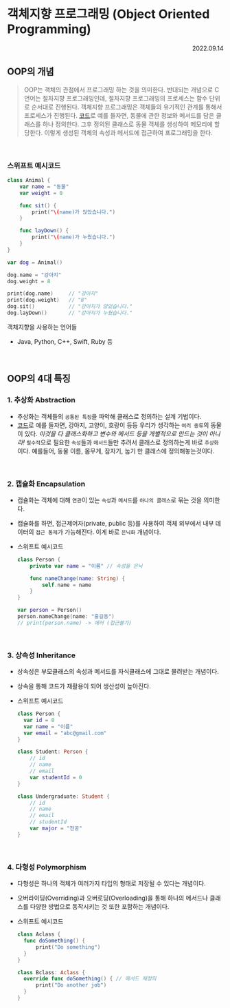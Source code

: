 # 객체지향 프로그래밍 (Object Oriented Programming)

<div align="right">2022.09.14</div>

## OOP의 개념

> OOP는 객체의 관점에서 프로그래밍 하는 것을 의미한다. 반대되는 개념으로 C언어는 절차지향 프로그래밍인데, 절차지향 프로그래밍의 프로세스는 함수 단위로 순서대로 진행된다. 객체지향 프로그래밍은 객체들의 유기적인 관계를 통해서 프로세스가 진행된다. [코드](#예시-코드)로 예를 들자면, 동물에 관한 정보와 메서드를 담은 클래스를 하나 정의한다. 그후 정의된 클래스로 동물 객체를 생성하여 메모리에 할당한다. 이렇게 생성된 객체의 속성과 메서드에 접근하여 프로그래밍을 한다.

<br/>

### 스위프트 예시코드

```Swift
class Animal {
    var name = "동물"
    var weight = 0

    func sit() {
        print("\(name)가 앉았습니다.")
    }

    func layDown() {
        print("\(name)가 누웠습니다.")
    }
}

var dog = Animal()

dog.name = "강아지"
dog.weight = 8

print(dog.name)     // "강아지"
print(dog.weight)   // "8"
dog.sit()           // "강아지가 앉았습니다."
dog.layDown()       // "강아지가 누웠습니다."
```

객체지향을 사용하는 언어들

- Java, Python, C++, Swift, Ruby 등

<br/>

## OOP의 4대 특징

### 1. 추상화 Abstraction

- 추상화는 객체들의 `공통된 특징`을 파악해 클래스로 정의하는 설계 기법이다.
  <br/>
- [코드](#예시-코드)로 예를 들자면, 강아지, 고양이, 호랑이 등등 우리가 생각하는 `여러 종류`의 동물이 있다. _이것을 다 클래스화하고 변수와 메서드 등을 개별적으로 만드는 것이 아니라!_ `필수적`으로 필요한 `속성`들과 `메서드`들만 추려서 클래스로 정의하는게 바로 `추상화`이다. 예를들어, 동물 이름, 몸무게, 잠자기, 눕기 만 클래스에 정의해놓는것이다.

<br/>

### 2. 캡슐화 Encapsulation

- 캡슐화는 객체에 대해 `연관`이 있는 `속성`과 `메서드`를 `하나의 클래스`로 묶는 것을 의미한다.
  <br/>
- 캡슐화를 하면, 접근제어자(private, public 등)를 사용하여 객체 외부에서 내부 데이터의 `접근 통제`가 가능해진다. 이게 바로 `은닉화` 개념이다.

- 스위프트 예시코드

  ```Swift
  class Person {
      private var name = "이름" // 속성을 은닉

      func nameChange(name: String) {
          self.name = name
      }
  }

  var person = Person()
  person.nameChange(name: "홍길동")
  // print(person.name) -> 에러 (접근불가)
  ```

  <br/>

### 3. 상속성 Inheritance

- 상속성은 부모클래스의 속성과 메서드를 자식클래스에 그대로 물려받는 개념이다.
  <br/>
- 상속을 통해 코드가 재활용이 되어 생산성이 높아진다.

- 스위프트 예시코드

  ```Swift
  class Person {
    var id = 0
    var name = "이름"
    var email = "abc@gmail.com"
  }

  class Student: Person {
      // id
      // name
      // email
      var studentId = 0
  }

  class Undergraduate: Student {
      // id
      // name
      // email
      // studentId
      var major = "전공"
  }
  ```

  <br/>

### 4. 다형성 Polymorphism

- 다형성은 하나의 객체가 여러가지 타입의 형태로 저장될 수 있다는 개념이다.
  <br/>
- 오버라이딩(Overriding)과 오버로딩(Overloading)을 통해 하나의 메서드나 클래스를 다양한 방법으로 동작시키는 것 또한 포함하는 개념이다.

- 스위프트 예시코드

  ```Swift
  class Aclass {
    func doSomething() {
        print("Do something")
    }
  }

  class Bclass: Aclass {
    override func doSomething() { // 메서드 재정의
        print("Do another job")
    }
  }
  ```
